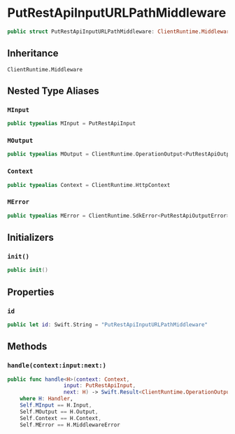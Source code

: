 # PutRestApiInputURLPathMiddleware

``` swift
public struct PutRestApiInputURLPathMiddleware: ClientRuntime.Middleware 
```

## Inheritance

`ClientRuntime.Middleware`

## Nested Type Aliases

### `MInput`

``` swift
public typealias MInput = PutRestApiInput
```

### `MOutput`

``` swift
public typealias MOutput = ClientRuntime.OperationOutput<PutRestApiOutputResponse>
```

### `Context`

``` swift
public typealias Context = ClientRuntime.HttpContext
```

### `MError`

``` swift
public typealias MError = ClientRuntime.SdkError<PutRestApiOutputError>
```

## Initializers

### `init()`

``` swift
public init() 
```

## Properties

### `id`

``` swift
public let id: Swift.String = "PutRestApiInputURLPathMiddleware"
```

## Methods

### `handle(context:input:next:)`

``` swift
public func handle<H>(context: Context,
                  input: PutRestApiInput,
                  next: H) -> Swift.Result<ClientRuntime.OperationOutput<PutRestApiOutputResponse>, MError>
    where H: Handler,
    Self.MInput == H.Input,
    Self.MOutput == H.Output,
    Self.Context == H.Context,
    Self.MError == H.MiddlewareError
```
